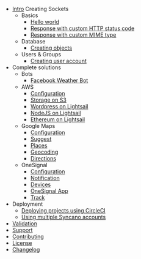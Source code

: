 - [Intro](intro)
  Creating Sockets
  - Basics
    - [Hello world](/basics/hello-world)
    - [Response with custom HTTP status code](/basics/custom-http-status-code)
    - [Response with custom MIME type](/basics/custom-mime-type)
  - Database
    - [Creating objects](/database/creating-objects)
  - Users & Groups
    - [Creating user account](/users-groups/creating-user-account)
    <!-- - [Creating user group](/users-groups/creating-user-group) -->
    <!-- - [Adding user to the group](/users-groups/adding-user-to-the-group) -->
  <!-- - Authorization and Authentication -->
    <!-- - [Simple authentication](/auth/simple) -->
    <!-- - [Group-based authorization](/auth/simple) -->
- Complete solutions
  - Bots
    - [Facebook Weather Bot](/solutions/weather-bot)
  - AWS
    - [Configuration ](/solutions/aws-config)
    - [Storage on S3](/solutions/aws-storage)
    - [Wordpress on Lightsail](/solutions/aws-wordpress)
    - [NodeJS on Lightsail](/solutions/aws-node)
    - [Ethereum on Lightsail](/solutions/aws-ethereum)
  - Google Maps
    - [Configuration](/solutions/google-maps)
    - [Suggest](/solutions/google-maps-suggest)
    - [Places](/solutions/google-maps-places)
    - [Geocoding](/solutions/google-maps-geocoding)
    - [Directions](/solutions/google-maps-directions)
  - OneSignal
    - [Configuration](/solutions/onesignal-config)
    - [Notification](solutions/onesignal-notification)
    - [Devices](solutions/onesignal-devices)
    - [OneSignal App](solutions/onesignal-application)
    - [Track](solutions/onesignal-track)
- Deployment
  - [Deploying projects using CircleCI](/deployment/circle-ci)
  - [Using multiple Syncano accounts](/deployment/multiple-accounts)
- [Validation](/solutions/validator)
- [Support](/common/support)
- [Contributing](/common/contributing)
- [License](/common/license)
- [Changelog](/common/changelog)
